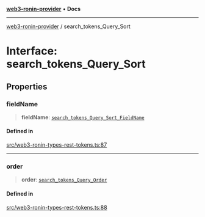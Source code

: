 [**web3-ronin-provider**](../README.md) • **Docs**

***

[web3-ronin-provider](../globals.md) / search\_tokens\_Query\_Sort

# Interface: search\_tokens\_Query\_Sort

## Properties

### fieldName

> **fieldName**: [`search_tokens_Query_Sort_FieldName`](../enumerations/search_tokens_Query_Sort_FieldName.md)

#### Defined in

[src/web3-ronin-types-rest-tokens.ts:87](https://github.com/chuacw/web3-ronin-provider/blob/a0101c455e71e221c1f508afff12749e77bf1fd8/src/web3-ronin-types-rest-tokens.ts#L87)

***

### order

> **order**: [`search_tokens_Query_Order`](../enumerations/search_tokens_Query_Order.md)

#### Defined in

[src/web3-ronin-types-rest-tokens.ts:88](https://github.com/chuacw/web3-ronin-provider/blob/a0101c455e71e221c1f508afff12749e77bf1fd8/src/web3-ronin-types-rest-tokens.ts#L88)
